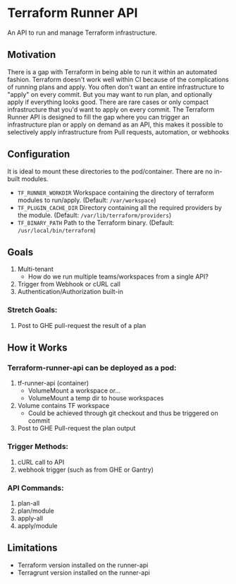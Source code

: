 Terraform Runner API
====================

An API to run and manage Terraform infrastructure.

Motivation
----------
There is a gap with Terraform in being able to run it within an automated fashion. Terraform doesn't work well within CI because of the complications of running plans and apply. You often don't want an entire infrastructure to "apply" on every commit. But you may want to run plan, and optionally apply if everything looks good. There are rare cases or only compact infrastructure that you'd want to apply on every commit.
The Terraform Runner API is designed to fill the gap where you can trigger an infrastructure plan or apply on demand as an API, this makes it possible to selectively apply infrastructure from Pull requests, automation, or webhooks

Configuration
-------------

It is ideal to mount these directories to the pod/container. There are no in-built modules.
* `TF_RUNNER_WORKDIR` Workspace containing the directory of terraform modules to run/apply. (Default: `/var/workspace`)
* `TF_PLUGIN_CACHE_DIR` Directory containing all the required providers by the module. (Default: `/var/lib/terraform/providers`)
* `TF_BINARY_PATH` Path to the Terraform binary. (Default: `/usr/local/bin/terraform`)

Goals
-----
1. Multi-tenant
    * How do we run multiple teams/workspaces from a single API?
2. Trigger from Webhook or cURL call
3. Authentication/Authorization built-in

### Stretch Goals:
1. Post to GHE pull-request the result of a plan

How it Works
------------

### Terraform-runner-api can be deployed as a pod:
1. tf-runner-api (container)
    * VolumeMount a workspace or...
    * VolumeMount a temp dir to house workspaces
2. Volume contains TF workspace
    * Could be achieved through git checkout and thus be triggered on commit
3. Post to GHE Pull-request the plan output

### Trigger Methods:
1. cURL call to API
2. webhook trigger (such as from GHE or Gantry)

### API Commands:
1. plan-all
2. plan/module
3. apply-all
4. apply/module

Limitations
-----------
* Terraform version installed on the runner-api
* Terragrunt version installed on the runner-api
